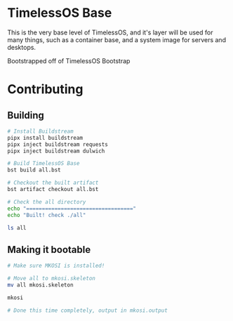 # TimelessOS Base

This is the very base level of TimelessOS, and it's layer will be used for many things, such as a container base, and a system image for servers and desktops.

Bootstrapped off of TimelessOS Bootstrap

# Contributing

## Building

```bash
# Install Buildstream
pipx install buildstream
pipx inject buildstream requests
pipx inject buildstream dulwich

# Build TimelessOS Base
bst build all.bst

# Checkout the built artifact
bst artifact checkout all.bst

# Check the all directory
echo "=================================="
echo "Built! check ./all"

ls all
```

## Making it bootable

```bash
# Make sure MKOSI is installed!

# Move all to mkosi.skeleton
mv all mkosi.skeleton

mkosi

# Done this time completely, output in mkosi.output
```